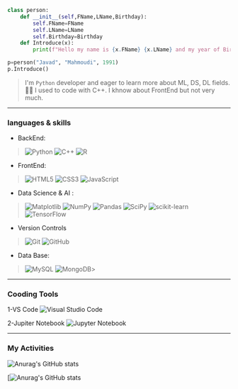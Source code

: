 ```Python
class person:
    def __init__(self,FName,LName,Birthday):
        self.FName=FName
        self.LName=LName
        self.Birthday=Birthday
    def Introduce(x):
        print(f"Hello my name is {x.FName} {x.LName} and my year of Birthday is {x.Birthday}")

p=person("Javad", "Mahmoudi", 1991)
p.Introduce()
```

> I'm `Python` developer and eager to learn more about ML, DS, DL fields.👨‍💻
> I used to  code with C++. I khnow about FrontEnd but not very much.

_____________________________________________

<h3>languages & skills</h3> 

 - BackEnd: 

  > ![Python](https://img.shields.io/badge/python-3670A0?style=for-the-badge&logo=python&logoColor=ffdd54)
  > ![C++](https://img.shields.io/badge/c++-%2300599C.svg?style=for-the-badge&logo=c%2B%2B&logoColor=white)
  >![R](https://img.shields.io/badge/r-%23276DC3.svg?style=for-the-badge&logo=r&logoColor=white) 

 - FrontEnd:  

  > ![HTML5](https://img.shields.io/badge/html5-%23E34F26.svg?style=for-the-badge&logo=html5&logoColor=white)
  > ![CSS3](https://img.shields.io/badge/css3-%231572B6.svg?style=for-the-badge&logo=css3&logoColor=white)
  > ![JavaScript](https://img.shields.io/badge/javascript-%23323330.svg?style=for-the-badge&logo=javascript&logoColor=%23F7DF1E)
    
 - Data Science & AI :  

  > ![Matplotlib](https://img.shields.io/badge/Matplotlib-%23ffffff.svg?style=for-the-badge&logo=Matplotlib&logoColor=black)
  > ![NumPy](https://img.shields.io/badge/numpy-%23013243.svg?style=for-the-badge&logo=numpy&logoColor=white)
  > ![Pandas](https://img.shields.io/badge/pandas-%23150458.svg?style=for-the-badge&logo=pandas&logoColor=white)
  > ![SciPy](https://img.shields.io/badge/SciPy-%230C55A5.svg?style=for-the-badge&logo=scipy&logoColor=%white)
  > ![scikit-learn](https://img.shields.io/badge/scikit--learn-%23F7931E.svg?style=for-the-badge&logo=scikit-learn&logoColor=white)
  > ![TensorFlow](https://img.shields.io/badge/TensorFlow-%23FF6F00.svg?style=for-the-badge&logo=TensorFlow&logoColor=white)

 - Version Controls

  >![Git](https://img.shields.io/badge/git-%23F05033.svg?style=for-the-badge&logo=git&logoColor=white)
  >![GitHub](https://img.shields.io/badge/github-%23121011.svg?style=for-the-badge&logo=github&logoColor=white)

 - Data Base:

  >![MySQL](https://img.shields.io/badge/mysql-4479A1.svg?style=for-the-badge&logo=mysql&logoColor=white)
  ![MongoDB](https://img.shields.io/badge/MongoDB-%234ea94b.svg?style=for-the-badge&logo=mongodb&logoColor=white)>

________________________________________

<h3> Cooding Tools</h3>

1-VS Code 	![Visual Studio Code](https://img.shields.io/badge/Visual%20Studio%20Code-0078d7.svg?style=for-the-badge&logo=visual-studio-code&logoColor=white)

2-Jupiter Notebook ![Jupyter Notebook](https://img.shields.io/badge/jupyter-%23FA0F00.svg?style=for-the-badge&logo=jupyter&logoColor=white)

__________________________________________


<h3>My Activities</h3> 

![Anurag's GitHub stats](https://github-readme-stats.vercel.app/api?username=javad1991&show_icons=true&theme=tokyonight)



[![Anurag's GitHub stats](https://github-readme-stats.vercel.app/api?username=javad1991)



